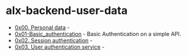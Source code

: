 
# alx-backend-user-data


- [0x00. Personal data]() -  
- [0x01-Basic_authentication]() - Basic Authentication on a simple API.
- [0x02. Session authentication]() - 
- [0x03. User authentication service]() - 
